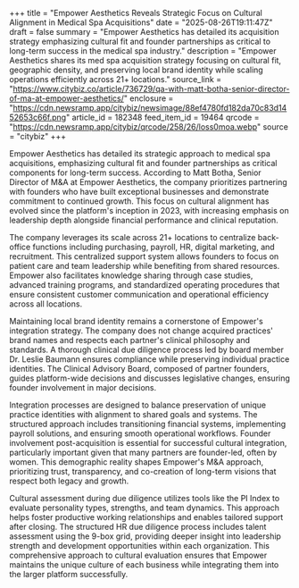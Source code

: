 +++
title = "Empower Aesthetics Reveals Strategic Focus on Cultural Alignment in Medical Spa Acquisitions"
date = "2025-08-26T19:11:47Z"
draft = false
summary = "Empower Aesthetics has detailed its acquisition strategy emphasizing cultural fit and founder partnerships as critical to long-term success in the medical spa industry."
description = "Empower Aesthetics shares its med spa acquisition strategy focusing on cultural fit, geographic density, and preserving local brand identity while scaling operations efficiently across 21+ locations."
source_link = "https://www.citybiz.co/article/736729/qa-with-matt-botha-senior-director-of-ma-at-empower-aesthetics/"
enclosure = "https://cdn.newsramp.app/citybiz/newsimage/88ef4780fd182da70c83d1452653c66f.png"
article_id = 182348
feed_item_id = 19464
qrcode = "https://cdn.newsramp.app/citybiz/qrcode/258/26/loss0moa.webp"
source = "citybiz"
+++

<p>Empower Aesthetics has detailed its strategic approach to medical spa acquisitions, emphasizing cultural fit and founder partnerships as critical components for long-term success. According to Matt Botha, Senior Director of M&A at Empower Aesthetics, the company prioritizes partnering with founders who have built exceptional businesses and demonstrate commitment to continued growth. This focus on cultural alignment has evolved since the platform's inception in 2023, with increasing emphasis on leadership depth alongside financial performance and clinical reputation.</p><p>The company leverages its scale across 21+ locations to centralize back-office functions including purchasing, payroll, HR, digital marketing, and recruitment. This centralized support system allows founders to focus on patient care and team leadership while benefiting from shared resources. Empower also facilitates knowledge sharing through case studies, advanced training programs, and standardized operating procedures that ensure consistent customer communication and operational efficiency across all locations.</p><p>Maintaining local brand identity remains a cornerstone of Empower's integration strategy. The company does not change acquired practices' brand names and respects each partner's clinical philosophy and standards. A thorough clinical due diligence process led by board member Dr. Leslie Baumann ensures compliance while preserving individual practice identities. The Clinical Advisory Board, composed of partner founders, guides platform-wide decisions and discusses legislative changes, ensuring founder involvement in major decisions.</p><p>Integration processes are designed to balance preservation of unique practice identities with alignment to shared goals and systems. The structured approach includes transitioning financial systems, implementing payroll solutions, and ensuring smooth operational workflows. Founder involvement post-acquisition is essential for successful cultural integration, particularly important given that many partners are founder-led, often by women. This demographic reality shapes Empower's M&A approach, prioritizing trust, transparency, and co-creation of long-term visions that respect both legacy and growth.</p><p>Cultural assessment during due diligence utilizes tools like the PI Index to evaluate personality types, strengths, and team dynamics. This approach helps foster productive working relationships and enables tailored support after closing. The structured HR due diligence process includes talent assessment using the 9-box grid, providing deeper insight into leadership strength and development opportunities within each organization. This comprehensive approach to cultural evaluation ensures that Empower maintains the unique culture of each business while integrating them into the larger platform successfully.</p>